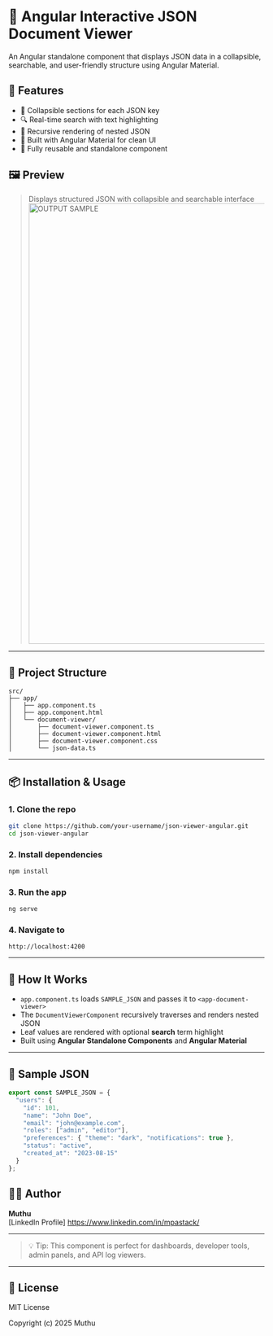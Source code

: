 
# 📄 Angular Interactive JSON Document Viewer

An Angular standalone component that displays JSON data in a collapsible, searchable, and user-friendly structure using Angular Material.

## 🚀 Features

- 📂 Collapsible sections for each JSON key
- 🔍 Real-time search with text highlighting
- 🔁 Recursive rendering of nested JSON
- 🎨 Built with Angular Material for clean UI
- 🧩 Fully reusable and standalone component

## 🖼️ Preview

> Displays structured JSON with collapsible and searchable interface  
> <img width="1914" height="866" alt="OUTPUT SAMPLE" src="https://github.com/user-attachments/assets/77035cc4-017a-40c7-9e59-58c9d61074b7" />

---

## 📁 Project Structure

```
src/
├── app/
│   ├── app.component.ts
│   ├── app.component.html
│   └── document-viewer/
│       ├── document-viewer.component.ts
│       ├── document-viewer.component.html
│       ├── document-viewer.component.css
│       └── json-data.ts
```

---

## 📦 Installation & Usage

### 1. Clone the repo

```bash
git clone https://github.com/your-username/json-viewer-angular.git
cd json-viewer-angular
```

### 2. Install dependencies

```bash
npm install
```

### 3. Run the app

```bash
ng serve
```

### 4. Navigate to

```
http://localhost:4200
```

---

## 🧪 How It Works

- `app.component.ts` loads `SAMPLE_JSON` and passes it to `<app-document-viewer>`
- The `DocumentViewerComponent` recursively traverses and renders nested JSON
- Leaf values are rendered with optional **search** term highlight
- Built using **Angular Standalone Components** and **Angular Material**

---

## 📄 Sample JSON

```ts
export const SAMPLE_JSON = {
  "users": {
    "id": 101,
    "name": "John Doe",
    "email": "john@example.com",
    "roles": ["admin", "editor"],
    "preferences": { "theme": "dark", "notifications": true },
    "status": "active",
    "created_at": "2023-08-15"
  }
};
```

## 🙋‍♂️ Author

**Muthu**  
[LinkedIn Profile] https://www.linkedin.com/in/mpastack/

---

> 💡 Tip: This component is perfect for dashboards, developer tools, admin panels, and API log viewers.

---

## 📜 License

MIT License

Copyright (c) 2025 Muthu
